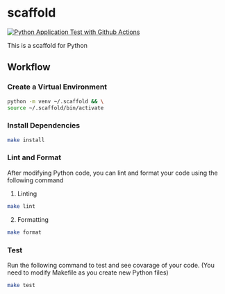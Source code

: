 # scaffold

[![Python Application Test with Github Actions](https://github.com/aycandv/scaffold/actions/workflows/main.yml/badge.svg)](https://github.com/aycandv/scaffold/actions/workflows/main.yml)

This is a scaffold for Python

## Workflow

### Create a Virtual Environment

```bash
python -m venv ~/.scaffold && \
source ~/.scaffold/bin/activate
```

### Install Dependencies

```bash
make install
```

### Lint and Format

After modifying Python code, you can lint and format your code using the following command

1. Linting
 
```bash
make lint
```

2. Formatting
```bash
make format
```

### Test

Run the following command to test and see covarage of your code. (You need to modify Makefile as you create new Python files)

```bash
make test
```
